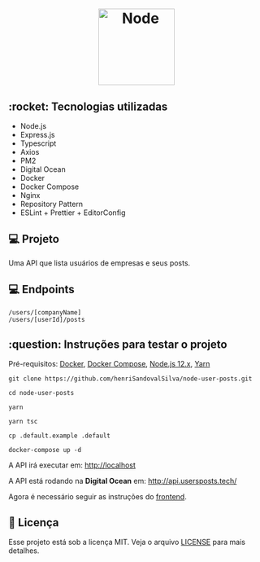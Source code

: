 <h1 align="center">
    <img alt="Node" title="Node" src="https://nodejs.org/static/images/logos/nodejs-new-black.svg" width="150px" />
</h1>

<h2>:rocket: Tecnologias utilizadas</h2>
<ul>
  <li>Node.js</li>
  <li>Express.js</li>
  <li>Typescript</li>
  <li>Axios</li>
  <li>PM2</li>
  <li>Digital Ocean</li>
  <li>Docker</li>
  <li>Docker Compose</li>
  <li>Nginx</li>
  <li>Repository Pattern</li>
  <li>ESLint + Prettier + EditorConfig</li>
</ul>

<h2>💻 Projeto</h2>

Uma API que lista usuários de empresas e seus posts.

<h2>💻 Endpoints </h2>

`/users/[companyName]`<br>
`/users/[userId]/posts`<br>

<h2>:question: Instruções para testar o projeto</h2>

Pré-requisitos: 
 <a href="https://docs.docker.com/engine/install/ubuntu/" target="_blank">Docker</a>, 
<a href="https://docs.docker.com/compose/install/" target="_blank">Docker Compose</a>, 
<a href="https://github.com/nodesource/distributions/blob/master/README.md#debinstall" target="_blank">Node.js 12.x</a>, 
<a href="https://classic.yarnpkg.com/pt-BR/docs/install/#debian-stable" target="_blank">Yarn</a>

`git clone https://github.com/henriSandovalSilva/node-user-posts.git`

`cd node-user-posts`<br>

`yarn`<br>

`yarn tsc`<br>

`cp .default.example .default`<br>

`docker-compose up -d`<br>

A API irá executar em: [http://localhost](http://localhost)

A API está rodando na <b>Digital Ocean</b> em: http://api.usersposts.tech/

Agora é necessário seguir as instruções do [frontend](https://github.com/henriSandovalSilva/react-user-posts).

## :memo: Licença

Esse projeto está sob a licença MIT. Veja o arquivo [LICENSE](LICENSE.md) para mais detalhes.
